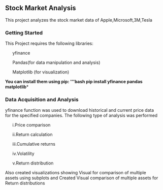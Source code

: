 <h2>Stock Market Analysis</h2>
This project analyzes the stock market data of Apple,Microsoft,3M,Tesla<br>
<h3><b>Getting Started</b></h3>
This Project requires the following libraries:
<ul>yfinance</ul>
<ul>Pandas(for data manipulation and analysis)</ul>
<ul>Matplotlib (for visualization)</ul>

**You can install them using pip:
'''bash
pip install yfinance pandas matplotlib***

<h3>Data Acquisition and Analysis</h3>
yfinance function was used to download historical and current price data for the specified companies.
The following type of analysis was performed
<ul>i.Price comparison</ul>
<ul>ii.Return calculation</ul>
<ul>iii.Cumulative returns</ul>
<ul>iv.Volatility</ul>
<ul>v.Return distribution</ul>
Also created visualizations showing Visual for comparison of multiple assets using subplots and Created Visual comparison of multiple assets for Return distributions
